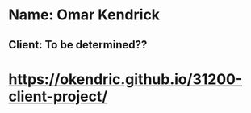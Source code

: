 # Name: Omar Kendrick
## Client: To be determined??
# https://okendric.github.io/31200-client-project/
